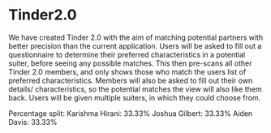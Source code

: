 # Tinder2.0

We have created Tinder 2.0 with the aim of matching potential partners with better precision than the current application. Users will be asked to fill out a questionnaire to determine their preferred characteristics in a potential suiter, before seeing any possible matches. This then pre-scans all other Tinder 2.0 members, and only shows those who match the users list of preferred characteristics. Members will also be asked to fill out their own details/ characteristics, so the potential matches the view will also like them back. Users will be given multiple suiters, in which they could choose from.

Percentage split:
Karishma Hirani: 33.33%
Joshua Gilbert: 33.33%
Aiden Davis: 33.33%
